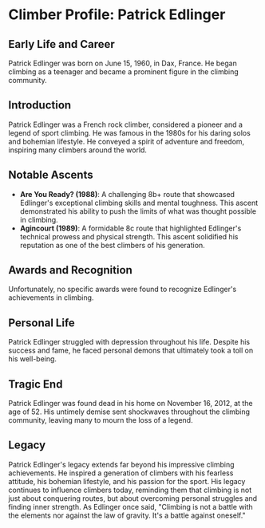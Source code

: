 # Climber Profile: Patrick Edlinger

## Early Life and Career
Patrick Edlinger was born on June 15, 1960, in Dax, France. He began climbing as a teenager and became a prominent figure in the climbing community.

## Introduction
Patrick Edlinger was a French rock climber, considered a pioneer and a legend of sport climbing. He was famous in the 1980s for his daring solos and bohemian lifestyle. He conveyed a spirit of adventure and freedom, inspiring many climbers around the world.

## Notable Ascents
- **Are You Ready? (1988)**: A challenging 8b+ route that showcased Edlinger's exceptional climbing skills and mental toughness. This ascent demonstrated his ability to push the limits of what was thought possible in climbing.
- **Agincourt (1989)**: A formidable 8c route that highlighted Edlinger's technical prowess and physical strength. This ascent solidified his reputation as one of the best climbers of his generation.

## Awards and Recognition
Unfortunately, no specific awards were found to recognize Edlinger's achievements in climbing.

## Personal Life
Patrick Edlinger struggled with depression throughout his life. Despite his success and fame, he faced personal demons that ultimately took a toll on his well-being.

## Tragic End
Patrick Edlinger was found dead in his home on November 16, 2012, at the age of 52. His untimely demise sent shockwaves throughout the climbing community, leaving many to mourn the loss of a legend.

## Legacy
Patrick Edlinger's legacy extends far beyond his impressive climbing achievements. He inspired a generation of climbers with his fearless attitude, his bohemian lifestyle, and his passion for the sport. His legacy continues to influence climbers today, reminding them that climbing is not just about conquering routes, but about overcoming personal struggles and finding inner strength. As Edlinger once said, "Climbing is not a battle with the elements nor against the law of gravity. It's a battle against oneself."